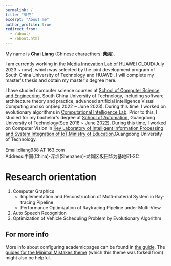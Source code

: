 ```yaml
---
permalink: /
title: "柴亮"
excerpt: "About me"
author_profile: true
redirect_from: 
  - /about/
  - /about.html
---
```


My name is **Chai Liang** (Chinese characthers: **柴亮**).  

I am currently working in the [Media Innovation Lab of HUAWEI CLOUD](https://www.huaweicloud.com/lab/multimedia/home.html)(July 2023 ~ now), which was selected by the joint development program of South China University of Technology and HUAWEI. I will complete my master's thesis and obtain my master's degree here.  

I have studied computer science courses at [School of Computer Science and Engineering](https://www2.scut.edu.cn/cs/), South China University of Technology, including software architecture theory and practice, advanced artificial intelligence Visual Computing and so on(Sep 2022 ~ June 2023). During this time, I worked on evolutionary algorithms in [Computational Intelligence Lab](http://www.dsail.vip/PersonInCharge.html). Prior to this, I studied for my bachelor's degree at [School of Automation](https://automation.gdut.edu.cn/), Guangdong University of Technology(Sep 2018 ~ June 2022). During this time, I worked on Computer Vision in [Key Laboratory of Intelligent Information Processing and System Integration of IoT,Ministry of Education](https://iipiot.gdut.edu.cn/index.htm),Guangdong University of Technology.
<br/>
<br/>
Email:cliang988 AT 163.com  
Address:中国(China)-深圳(Shenzhen)-龙岗区坂田华为基地E1-2C


Research orientation
======
1. Computer Graphics
    - Implementation and Reconstruction of Multi-material System in Ray-tracing Pipeline
    -  Performance Optimization of Raytracing Pipeline under Multi-View
2. Auto Speech Recognition
3. Optimization of Vehicle Scheduling Problem by Evolutionary Algorithm




For more info
------
More info about configuring academicpages can be found in [the guide](https://academicpages.github.io/markdown/). The [guides for the Minimal Mistakes theme](https://mmistakes.github.io/minimal-mistakes/docs/configuration/) (which this theme was forked from) might also be helpful.

